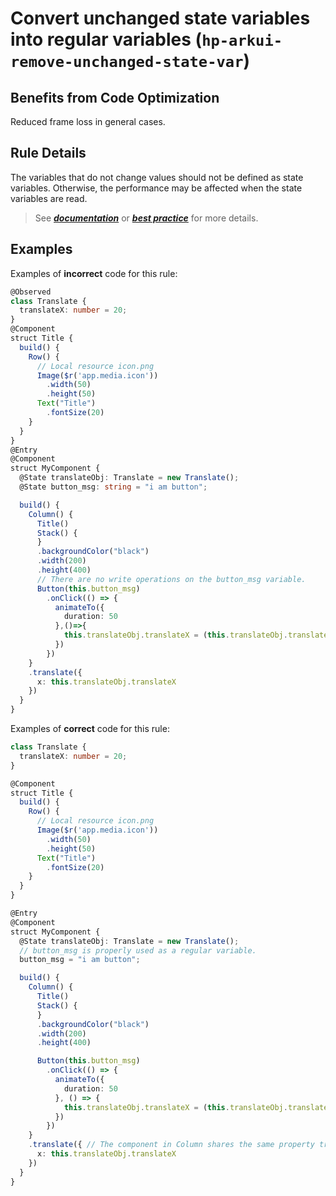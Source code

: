 # Convert unchanged state variables into regular variables (`hp-arkui-remove-unchanged-state-var`)

## Benefits from Code Optimization
Reduced frame loss in general cases.

## Rule Details
The variables that do not change values should not be defined as state variables. Otherwise, the performance may be affected when the state variables are read.

> See [***documentation***](https://developer.huawei.com/consumer/{{region}}/doc/harmonyos-guides-{{apiVersion}}/ide-hp-arkui-remove-unchanged-state-var-{{apiVersion}}) or [***best practice***](https://developer.huawei.com/consumer/cn/doc/best-practices-V5/bpta-status-management-V5#section2674939304) for more details.

## Examples

Examples of **incorrect** code for this rule:

```ts
@Observed
class Translate {
  translateX: number = 20;
}
@Component
struct Title {
  build() {
    Row() {
      // Local resource icon.png
      Image($r('app.media.icon'))
        .width(50)
        .height(50)
      Text("Title")
        .fontSize(20)
    }
  }
}
@Entry
@Component
struct MyComponent {
  @State translateObj: Translate = new Translate();
  @State button_msg: string = "i am button";

  build() {
    Column() {
      Title()
      Stack() {
      }
      .backgroundColor("black")
      .width(200)
      .height(400)
      // There are no write operations on the button_msg variable.
      Button(this.button_msg)
        .onClick(() => {
          animateTo({
            duration: 50
          },()=>{
            this.translateObj.translateX = (this.translateObj.translateX + 50) % 150
          })
        })
    }
    .translate({
      x: this.translateObj.translateX
    })
  }
}
```
Examples of **correct** code for this rule:

```ts
class Translate {
  translateX: number = 20;
}

@Component
struct Title {
  build() {
    Row() {
      // Local resource icon.png
      Image($r('app.media.icon'))
        .width(50)
        .height(50)
      Text("Title")
        .fontSize(20)
    }
  }
}

@Entry
@Component
struct MyComponent {
  @State translateObj: Translate = new Translate();
  // button_msg is properly used as a regular variable.
  button_msg = "i am button";

  build() {
    Column() {
      Title()
      Stack() {
      }
      .backgroundColor("black")
      .width(200)
      .height(400)

      Button(this.button_msg)
        .onClick(() => {
          animateTo({
            duration: 50
          }, () => {
            this.translateObj.translateX = (this.translateObj.translateX + 50) % 150
          })
        })
    }
    .translate({ // The component in Column shares the same property translate.
      x: this.translateObj.translateX
    })
  }
}
```